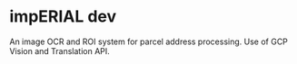 # impERIAL dev

An image OCR and ROI system for parcel address processing.
Use of GCP Vision and Translation API.
